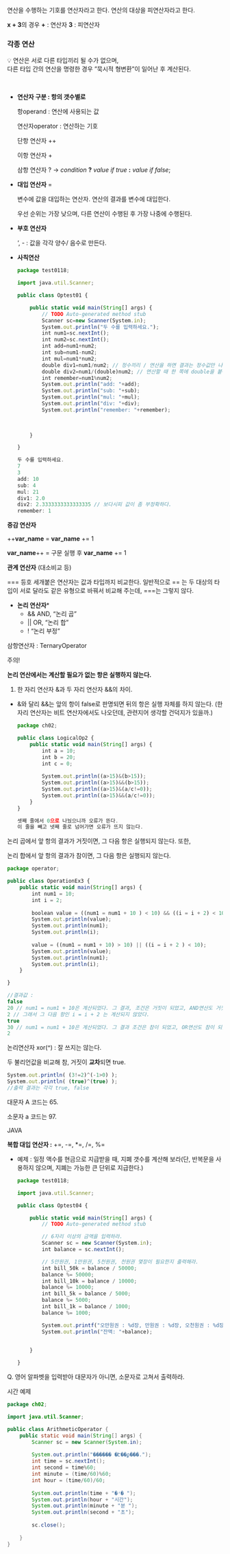 연산을 수행하는 기호를 연산자라고 한다.
연산의 대상을 피연산자라고 한다.

**x + 3**의 경우
**+** : 연산자
**3** : 피연산자
&nbsp;  

### 각종 연산


 💡 
연산은 서로 다른 타입끼리 될 수가 없으며,    
다른 타입 간의 연산을 명령한 경우 ”묵시적 형변환”이 일어난 후 계산된다.


&nbsp;  

- **연산자 구분 : 항의 갯수별로**
    
    항operand : 연산에 사용되는 값
    
    연산자operator : 연산하는 기호
    
    단항 연산자 ++
    
    이항 연산자 +
    
    삼항 연산자 ? → *condition* **?** *value if true* **:** *value if false*;
    
- **대입 연산자** =
    
    변수에 값을 대입하는 연산자.
    연산의 결과를 변수에 대입한다.
    
    우선 순위는 가장 낮으며, 다른 연산이 수행된 후 가장 나중에 수행된다.
    
- **부호 연산자**
    
    ‘, - : 값을 각각 양수/ 음수로 만든다.
    

- **사칙연산**
    
    ```jsx
    package test0118;
    
    import java.util.Scanner;
    
    public class Optest01 {
    
    	public static void main(String[] args) {
    		// TODO Auto-generated method stub
    		Scanner sc=new Scanner(System.in);
    		System.out.println("두 수를 입력하세요.");
    		int num1=sc.nextInt();
    		int num2=sc.nextInt();
    		int add=num1+num2;
    		int sub=num1-num2;
    		int mul=num1*num2;
    		double div1=num1/num2; // 정수끼리 / 연산을 하면 결과는 정수값만 나온다.
    		double div2=num1/(double)num2; // 연산할 때 한 쪽에 double을 붙여야 실수 형태의 결과를 얻을 수 있다.
    		int remember=num1%num2;
    		System.out.println("add: "+add);
    		System.out.println("sub: "+sub);
    		System.out.println("mul: "+mul);
    		System.out.println("div: "+div);
    		System.out.println("remember: "+remember);
    		
    		
    
    	}
    
    }
    ```
    
    ```jsx
    두 수를 입력하세요.
    7
    3
    add: 10
    sub: 4
    mul: 21
    div1: 2.0
    div2: 2.3333333333333335 // 보다시피 값이 좀 부정확하다.
    remember: 1
    ```
    
    

**증감 연산자**

++**var_name** = **var_name** += 1

**var_name**++ = 구문 실행 후 **var_name** += 1

**관계 연산자** (대소비교 등)

=== 등호 세개붙은 연산자는 값과 타입까지 비교한다.
일반적으로 == 는 두 대상의 타입이 서로 달라도 같은 유형으로 바꿔서 비교해 주는데, ===는 그렇지 않다.

- **논리 연산자***
    - && AND, “논리 곱”
    - || OR, “논리 합”
    - ! “논리 부정”

삼항연산자 : TernaryOperator
    
주의!

**논리 연산에서는 계산할 필요가 없는 항은 실행하지 않는다.**

1. 한 자리 연산자 &과 두 자리 연산자 &&의 차이.
- &와 달리 &&는 앞의 항이 false로 판명되면 뒤의 항은 실행 자체를 하지 않는다.
(한 자리 연산자는 비트 연산자에서도 나오던데, 관련지어 생각할 건덕지가 있을까.)
    
    ```jsx
    package ch02;
    
    public class LogicalOp2 {
        public static void main(String[] args) {
            int a = 10;
            int b = 20;
            int c = 0;
            
            System.out.println((a>15)&(b>15));
            System.out.println((a>15)&&(b>15));
            System.out.println((a>15)&(a/c!=0));
            System.out.println((a>15)&&(a/c!=0));
        }
    }
    
    셋째 줄에서 0으로 나눴으니까 오류가 뜬다.
    이 줄을 빼고 넷째 줄로 넘어가면 오류가 뜨지 않는다.
    ```
    

논리 곱에서 앞 항의 결과가 거짓이면, 그 다음 항은 실행되지 않는다. 또한, 

논리 합에서 앞 항의 결과가 참이면, 그 다음 항은 실행되지 않는다.
    
```jsx
package operator;

public class OperationEx3 {
    public static void main(String[] args) {
        int num1 = 10;
        int i = 2;
        
        boolean value = ((num1 = num1 + 10 ) < 10) && ((i = i + 2) < 10);
        System.out.println(value);
        System.out.println(num1);
        System.out.println(i);
        
        value = ((num1 = num1 + 10) > 10) || ((i = i + 2 ) < 10);
        System.out.println(value);
        System.out.println(num1);
        System.out.println(i);
    }

}
```

```jsx
//결과값 :
false 
20 // num1 = num1 + 10은 계산되었다. 그 결과, 조건은 거짓이 되었고, AND연산도 거짓이 되었다.
2 // 그래서 그 다음 항인 i = i + 2 는 계산되지 않았다.
true
30 // num1 = num1 + 10은 계산되었다. 그 결과 조건은 참이 되었고, OR연산도 참이 되었다.
2
```

논리연산자 xor(^) : 잘 쓰지는 않는다.

두 불리언값을 비교해 참, 거짓이 **교차**되면 true.

```jsx
System.out.println( (3!=2)^(-1>0) );
System.out.println( (true)^(true) );
//출력 결과는 각각 true, false
```
    

대문자 A 코드는 65.

소문자 a 코드는 97.

JAVA 

**복합 대입 연산자 :** +=, -=, *=, /=, %= 

- 예제 : 일정 액수를 현금으로 지급받을 때, 지폐 갯수를 계산해 보라(단, 반복문을 사용하지 않으며, 지폐는 가능한 큰 단위로 지급한다.)
    
    ```jsx
    package test0118;
    
    import java.util.Scanner;
    
    public class Optest04 {
    
    	public static void main(String[] args) {
    		// TODO Auto-generated method stub
    
    		// 6자리 이상의 금액을 입력하라.
    		Scanner sc = new Scanner(System.in);
    		int balance = sc.nextInt();
    
    		// 5만원권, 1만원권, 5천원권, 천원권 몇장이 필요한지 출력해라.
    		int bill_50k = balance / 50000;
    		balance %= 50000; 
    		int bill_10k = balance / 10000;
    		balance %= 10000; 
    		int bill_5k = balance / 5000;
    		balance %= 5000; 
    		int bill_1k = balance / 1000;
    		balance %= 1000; 
    
    		System.out.printf("오만원권 : %d장, 만원권 : %d장, 오천원권 : %d장, 천원권 : %d장입니다.\n", bill_50k, bill_10k, bill_5k, bill_1k);
    		System.out.println("잔액: "+balance);
    		
    
    	}
    
    }
    ```
    

Q. 영어 알파벳을 입력받아 대문자가 아니면, 소문자로 고쳐서 출력하라.


시간 예제
```java
package ch02;

import java.util.Scanner;

public class ArithmeticOperator {
	public static void main(String[] args) {
		Scanner sc = new Scanner(System.in);
		
		System.out.println("������ �Է��ϼ���.");
		int time = sc.nextInt();
		int second = time%60;
		int minute = (time/60)%60;
		int hour = (time/60)/60;
		
		System.out.println(time + "�ʴ� ");
		System.out.println(hour + "시간");
		System.out.println(minute + "분 ");
		System.out.println(second + "초");
		
		sc.close();
		
	}
}

```
